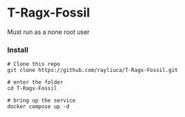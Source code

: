 # T-Ragx-Fossil
Must run as a none root user

### Install

```
# Clone this repo
git clone https://github.com/rayliuca/T-Ragx-Fossil.git

# enter the folder
cd T-Ragx-Fossil

# bring up the service
docker compose up -d
```
